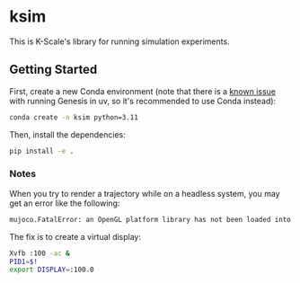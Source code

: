 # ksim

This is K-Scale's library for running simulation experiments.

## Getting Started

First, create a new Conda environment (note that there is a [known issue](https://github.com/Genesis-Embodied-AI/Genesis/issues/11) with running Genesis in uv, so it's recommended to use Conda instead):

```bash
conda create -n ksim python=3.11
```

Then, install the dependencies:

```bash
pip install -e .
```

### Notes

When you try to render a trajectory while on a headless system, you may get an error like the following:

```bash
mujoco.FatalError: an OpenGL platform library has not been loaded into this process, this most likely means that a valid OpenGL context has not been created before mjr_makeContext was called
```

The fix is to create a virtual display:

```bash
Xvfb :100 -ac &
PID1=$!
export DISPLAY=:100.0
```
